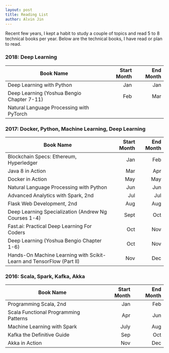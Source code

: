 ```yaml
---
layout: post
title: Reading List
author: Alvin Jin
---
```

Recent few years, I kept a habit to study a couple of topics and read 5 to 8 technical books per year.
Below are the technical books, I have read or plan to read.


### 2018: Deep Learning

| Book Name   |  Start Month  | End Month  |
|-------------| -----:|-----:|
|  Deep Learning with Python |  Jan | Jan |
|  Deep Learning (Yoshua Bengio Chapter 7-11) | Feb | Mar |
|  Natural Language Processing with PyTorch |  |  |


### 2017: Docker, Python, Machine Learning, Deep Learning

| Book Name   |  Start Month  | End Month  |
|-------------| -----:|-----:|
|  Blockchain Specs: Ethereum, Hyperledger  |  Jan  |  Feb |
|  Java 8 in Action  |  Mar   |  Apr   |
|  Docker in Action  |  May |  May  |
|  Natural Language Processing with Python | Jun | Jun |
|  Advanced Analytics with Spark, 2nd | Jul | Jul |
|  Flask Web Development, 2nd | Aug | Aug |
|  Deep Learning Specialization (Andrew Ng Courses 1-4) | Sept | Oct |
|  Fast.ai: Practical Deep Learning For Coders| Oct | Nov |
|  Deep Learning (Yoshua Bengio Chapter 1-6) | Oct | Nov |
|  Hands-On Machine Learning with Scikit-Learn and TensorFlow (Part II) | Nov | Dec |

### 2016: Scala, Spark, Kafka, Akka

| Book Name   | Start Month | End Month  |
|-------------| -----:|-----:|
|  Programming Scala, 2nd     | Jan  |  Feb   |
|  Scala Functional Programming Patterns  |  Apr | Jun |
|  Machine Learning with Spark  |  July   |  Aug   |
|  Kafka the Definitive Guide |  Sep  |  Oct  |
|  Akka in Action  |  Nov   |  Dec    |

